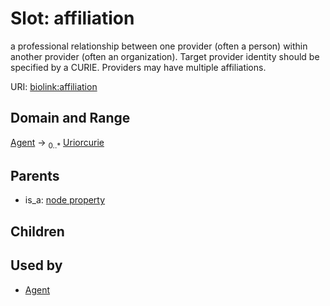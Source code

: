 
# Slot: affiliation


a professional relationship between one provider (often a person) within another provider (often an organization). Target provider identity should be specified by a CURIE. Providers may have multiple affiliations.

URI: [biolink:affiliation](https://w3id.org/biolink/vocab/affiliation)


## Domain and Range

[Agent](Agent.md) &#8594;  <sub>0..*</sub> [Uriorcurie](types/Uriorcurie.md)

## Parents

 *  is_a: [node property](node_property.md)

## Children


## Used by

 * [Agent](Agent.md)
